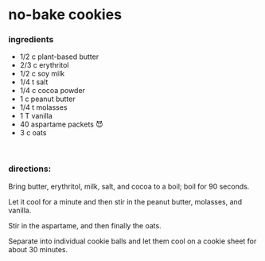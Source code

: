 # no-bake cookies

### ingredients
- 1/2 c plant-based butter
- 2/3 c erythritol
- 1/2 c soy milk
- 1/4 t salt
- 1/4 c cocoa powder
- 1 c peanut butter
- 1/4 t molasses
- 1 T vanilla
- 40 aspartame packets :smiling_imp:
- 3 c oats

<br>

### directions:

Bring butter, erythritol, milk, salt, and cocoa to a boil; boil for 90 seconds.

Let it cool for a minute and then stir in the peanut butter, molasses, and vanilla.

Stir in the aspartame, and then finally the oats.

Separate into individual cookie balls and let them cool on a cookie sheet for about 30 minutes.
